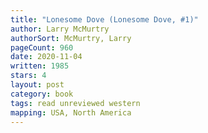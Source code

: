 ```yaml
---
title: "Lonesome Dove (Lonesome Dove, #1)"
author: Larry McMurtry
authorSort: McMurtry, Larry
pageCount: 960
date: 2020-11-04
written: 1985
stars: 4
layout: post
category: book
tags: read unreviewed western
mapping: USA, North America
---
```

